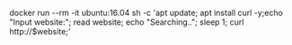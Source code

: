 docker run --rm -it  ubuntu:16.04 sh -c 'apt update; apt install curl -y;echo "Input website:"; read website; echo "Searching.."; sleep 1; curl http://$website;'
